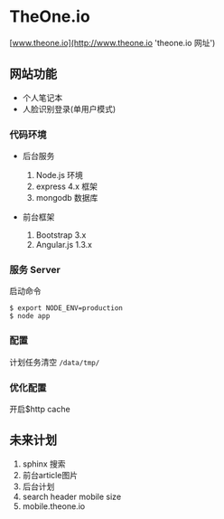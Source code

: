 # TheOne.io

[www.theone.io](http://www.theone.io 'theone.io 网址')

## 网站功能

* 个人笔记本
* 人脸识别登录(单用户模式)

### 代码环境

* 后台服务
  1. Node.js 环境
  2. express 4.x 框架
  3. mongodb 数据库

* 前台框架
  1. Bootstrap 3.x
  2. Angular.js 1.3.x

### 服务 Server 

启动命令

```
$ export NODE_ENV=production
$ node app
```


### 配置
计划任务清空 `/data/tmp/`


### 优化配置

开启$http cache


## 未来计划
1. sphinx 搜索
2. 前台article图片
3. 后台计划
4. search header mobile size
5. mobile.theone.io

